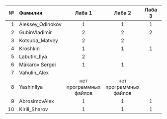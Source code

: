 <div id="header" align="center">
  <div id="main">
  </div>
  
| **№**	| **Фамилия**  	| **Лаба 1** 	| **Лаба 2** 	| **Лаба 3** 	| **Лаба 4** 	|
|------:	|:--------------|:----------:	|:----------:	|:----------:	|:----------:	|
|     1 	|  Aleksey_Odinokov   |      1     	|        1   	|      1      	|      1      	|  
|    2 	|  GubinVladimir  	| 2 | 2 |       2    	|       1.8     	| 1 | 
|    3 	|  Kotsuba_Matvey  	| 2 | 2 |            	|            	|
|  4 	|  Kroshkin	| 1 |          1  	|       1     	|      1      	| 1 |  
|   5 	| Labutin_Ilya | 2 |            	|            	|            	|
|   6 	| Makarov Sergei |       1    	|      1      	|            	|        1    	|
|   7 	| Vahulin_Alex |           	|            	|            	|            	|
|   8 	| YashinIlya | нет программных файлов | нет программных файлов |            	|            	|
|   9 	|  AbrosimovAlex |      1     	|         1   	|    1        	|       1     	|
|   10	| Kirill_Sharov  |       1    	|        1    	|     1       	|       1     	|
</div>

